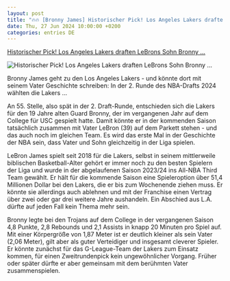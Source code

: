 ```yaml
---
layout: post
title: "🔥🔥 [Bronny James] Historischer Pick! Los Angeles Lakers draften LeBrons Sohn Bronny ..."
date: Thu, 27 Jun 2024 10:00:00 +0200
categories: entries DE
---
```

[Historischer Pick! Los Angeles Lakers draften LeBrons Sohn Bronny ...](https://www.spox.com/de/sport/ussport/nba/2406/Artikel/draft-runde-2-los-angeles-lakers-draften-lebrons-sohn-bronny-james.html)

![Historischer Pick! Los Angeles Lakers draften LeBrons Sohn Bronny ...](https://www.spox.com/de/sport/ussport/nba/2406/Bilder/bronny-james-1600-0.jpg)

Bronny James geht zu den Los Angeles Lakers - und könnte dort mit seinem Vater Geschichte schreiben: In der 2. Runde des NBA-Drafts 2024 wählten die Lakers ...

An 55. Stelle, also spät in der 2. Draft-Runde, entschieden sich die Lakers für den 19 Jahre alten Guard Bronny, der im vergangenen Jahr auf dem College für USC gespielt hatte. Damit könnte er in der kommenden Saison tatsächlich zusammen mit Vater LeBron (39) auf dem Parkett stehen - und das auch noch im gleichen Team. Es wird das erste Mal in der Geschichte der NBA sein, dass Vater und Sohn gleichzeitig in der Liga spielen.

LeBron James spielt seit 2018 für die Lakers, selbst in seinem mittlerweile biblischen Basketball-Alter gehört er immer noch zu den besten Spielern der Liga und wurde in der abgelaufenen Saison 2023/24 ins All-NBA Third Team gewählt. Er hält für die kommende Saison eine Spieleroption über 51,4 Millionen Dollar bei den Lakers, die er bis zum Wochenende ziehen muss. Er könnte sie allerdings auch ablehnen und mit der Franchise einen Vertrag über zwei oder gar drei weitere Jahre aushandeln. Ein Abschied aus L.A. dürfte auf jeden Fall kein Thema mehr sein.

Bronny legte bei den Trojans auf dem College in der vergangenen Saison 4,8 Punkte, 2,8 Rebounds und 2,1 Assists in knapp 20 Minuten pro Spiel auf. Mit einer Körpergröße von 1,87 Meter ist er deutlich kleiner als sein Vater (2,06 Meter), gilt aber als guter Verteidiger und insgesamt cleverer Spieler. Er könnte zunächst für das G-League-Team der Lakers zum Einsatz kommen, für einen Zweitrundenpick kein ungewöhnlicher Vorgang. Früher oder später dürfte er aber gemeinsam mit dem berühmten Vater zusammenspielen.

